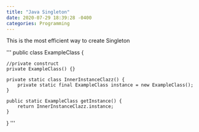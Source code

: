 ```yaml
---
title: "Java Singleton"
date: 2020-07-29 18:39:28 -0400
categories: Programming
---
```

This is the most efficient way to create Singleton

'''
public class ExampleClass {

    //private construct
    private ExampleClass() {}

    private static class InnerInstanceClazz() {
        private static final ExampleClass instance = new ExampleClass();
    }

    public static ExampleClass getInstance() {
        return InnerInstanceClazz.instance;
    }
}
'''


